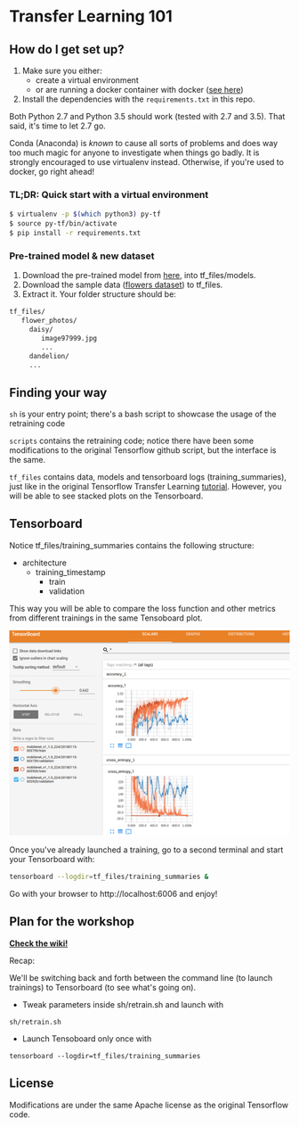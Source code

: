 # Transfer Learning 101

## How do I get set up? ###

1. Make sure you either: 
    * create a virtual environment 
    * or are running a docker container with docker ([see here](https//hub.docker.com/r/tensorflow/tensorflow/))
2. Install the dependencies with the `requirements.txt` in this repo.

Both Python 2.7 and Python 3.5 should work (tested with 2.7 and 3.5). That said, it's time to let 2.7 go.

Conda (Anaconda) is _known_ to cause all sorts of problems and does way too much magic for anyone to investigate when 
things go badly. It is strongly encouraged to use virtualenv instead. Otherwise, if you're used to docker, go right ahead!


### TL;DR: Quick start with a virtual environment ###

```sh
$ virtualenv -p $(which python3) py-tf
$ source py-tf/bin/activate
$ pip install -r requirements.txt
```

### Pre-trained model & new dataset ###

1. Download the pre-trained model from [here](http://download.tensorflow.org/models/mobilenet_v1_1.0_224_2017_06_14.tar.gz), into tf_files/models.
2. Download the sample data ([flowers dataset](http://download.tensorflow.org/example_images/flower_photos.tgz)) to tf_files.
3. Extract it. Your folder structure should be:

```
tf_files/
   flower_photos/
     daisy/
        image97999.jpg
        ... 
     dandelion/
     ...
```


## Finding your way ###
`sh` is your entry point; there's a bash script to showcase the usage of the retraining code

`scripts` contains the retraining code; notice there have been some modifications to the original Tensorflow github script, 
but the interface is the same.

`tf_files` contains data, models and tensorboard logs (training_summaries), just
 like in the original Tensorflow Transfer Learning [tutorial](https://www.tensorflow.org/tutorials/image_retraining). However, you will be able to see
 stacked plots on the Tensorboard.


## Tensorboard ####
Notice tf_files/training_summaries contains the following structure:
   * architecture
      * training_timestamp
        * train
        * validation

This way you will be able to compare the loss function and other metrics from different trainings in the same Tensoboard
plot.

![tensorboard](doc/tensorboard_multiple.png)

Once you've already launched a training, go to a second terminal and
start your Tensorboard with:

```sh
tensorboard --logdir=tf_files/training_summaries &
```

Go with your browser to http://localhost:6006 and enjoy!


## Plan for the workshop

**[Check the wiki!](https://github.com/ividal/TransferLearning/wiki)**

Recap:

We'll be switching back and forth between the command line (to launch trainings) to
Tensorboard (to see what's going on).

* Tweak parameters inside sh/retrain.sh and launch with
```
sh/retrain.sh
```

* Launch Tensoboard only once with 
```
tensorboard --logdir=tf_files/training_summaries
```


## License ###
Modifications are under the same Apache license as the original Tensorflow code.
